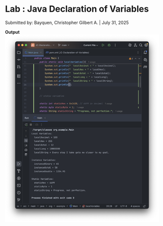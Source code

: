 # Lab : Java Declaration of Variables

Submitted by: Bayquen, Christopher Gilbert A. | July 31, 2025

**Output**
![Sample Input/Output Screenshot](/images/output.png)
